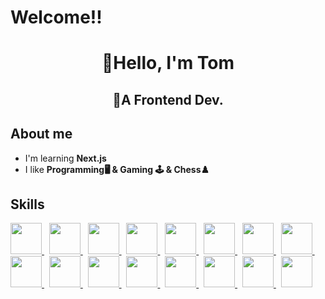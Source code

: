 <!-- https://github.com/ikatyang/emoji-cheat-sheet -->

# Welcome!!

<h1 align="center">🍰Hello, I'm Tom</h1>
<h2 align="center">🍍A Frontend Dev.</h2>

## About me

* I'm learning **Next.js**
* I like **Programming🖥️ & Gaming 🕹️ & Chess♟️**

## Skills

<p>
<a href="https://www.w3schools.com/html/default.asp">
<img src="https://cdn.jsdelivr.net/gh/devicons/devicon/icons/html5/html5-original.svg" width="50"/>
</a>
&nbsp; 
<a href="https://www.w3schools.com/css/default.asp"> 
<img src="https://cdn.jsdelivr.net/gh/devicons/devicon/icons/css3/css3-original.svg" width="50"/>
</a>
&nbsp; 
<a href="https://www.w3schools.com/js/default.asp"> 
<img src="https://cdn.jsdelivr.net/gh/devicons/devicon/icons/javascript/javascript-original.svg" width="50"/>
</a>
&nbsp; 
<a href="https://www.typescriptlang.org/"> 
<img src="https://cdn.jsdelivr.net/gh/devicons/devicon/icons/typescript/typescript-original.svg" width="50"/>
</a>
&nbsp; 
<a href="https://reactjs.org/"> 
<img src="https://cdn.jsdelivr.net/gh/devicons/devicon/icons/react/react-original.svg" width="50"/>
</a>
&nbsp; 
<a href="https://threejs.org/"> 
<img src="https://cdn.jsdelivr.net/gh/devicons/devicon/icons/threejs/threejs-original-wordmark.svg" width="50"/>      
</a>
&nbsp; 
<a href="https://github.com/"> 
<img src="https://cdn.jsdelivr.net/gh/devicons/devicon/icons/github/github-original.svg" width="50"/>
</a>
&nbsp; 
<a href="https://firebase.google.com/"> 
<img src="https://cdn.jsdelivr.net/gh/devicons/devicon/icons/firebase/firebase-plain.svg" width="50"/>    
</a>
&nbsp; 
<a href="https://sass-lang.com/"> 
<img src="https://cdn.jsdelivr.net/gh/devicons/devicon/icons/sass/sass-original.svg" width="50"/>         
</a>
&nbsp; 
<a href="https://code.visualstudio.com/"> 
<img src="https://cdn.jsdelivr.net/gh/devicons/devicon/icons/vscode/vscode-original.svg" width="50"/>      
</a>
&nbsp; 
<a href="https://wordpress.com/"> 
<img src="https://cdn.jsdelivr.net/gh/devicons/devicon/icons/wordpress/wordpress-plain.svg" width="50"/>
</a>
&nbsp; 
<a href="https://getbootstrap.com/"> 
<img src="https://cdn.jsdelivr.net/gh/devicons/devicon/icons/bootstrap/bootstrap-original.svg" width="50"/>
</a>
&nbsp; 
<a href="https://tailwindcss.com/"> 
<img src="https://cdn.jsdelivr.net/gh/devicons/devicon/icons/tailwindcss/tailwindcss-original-wordmark.svg" width="50"/>
</a>
&nbsp; 
<a href="https://d3js.org/"> 
<img src="https://cdn.jsdelivr.net/gh/devicons/devicon/icons/d3js/d3js-original.svg" width="50"/>
</a>
&nbsp; 
<a href="https://nextjs.org/"> 
<img src="https://cdn.jsdelivr.net/gh/devicons/devicon/icons/nextjs/nextjs-original-wordmark.svg" width="50"/> 
</a>  
&nbsp; 
<a href="https://www.opengl.org/"> 
<img src="https://cdn.jsdelivr.net/gh/devicons/devicon/icons/opengl/opengl-original.svg" width="50"/>
</a>
</p>
